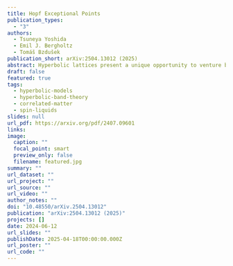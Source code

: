 ```yaml
---
title: Hopf Exceptional Points
publication_types:
  - "3"
authors:
  - Tsuneya Yoshida
  - Emil J. Bergholtz
  - Tomáš Bzdušek
publication_short: arXiv:2504.13012 (2025)
abstract: Hyperbolic lattices present a unique opportunity to venture beyond the conventional paradigm of crystalline many-body physics and explore correlated phenomena in negatively curved space. As a theoretical benchmark for such investigations, we extend Kitaev's spin-1/2 honeycomb model to hyperbolic lattices and exploit their non-Euclidean space-group symmetries to solve the model exactly. We elucidate the ground-state phase diagram on the $\{8,3\}$ lattice and find a gapped $\mathbb{Z}_2$ spin liquid with Abelian anyons, a gapped chiral spin liquid with non-Abelian anyons and chiral edge states, and a compressible spin liquid with low-energy density of states dominated by non-Abelian Bloch states of Majorana fermions.
draft: false
featured: true
tags:
  - hyperbolic-models
  - hyperbolic-band-theory
  - correlated-matter
  - spin-liquids
slides: null
url_pdf: https://arxiv.org/pdf/2407.09601
links:
image:
  caption: ""
  focal_point: smart
  preview_only: false
  filename: featured.jpg
summary: ""
url_dataset: ""
url_project: ""
url_source: ""
url_video: ""
author_notes: ""
doi: "10.48550/arXiv.2504.13012"
publication: "arXiv:2504.13012 (2025)"
projects: []
date: 2024-06-12
url_slides: ""
publishDate: 2025-04-18T00:00:00.000Z
url_poster: ""
url_code: ""
---
```

